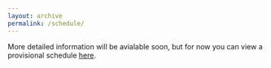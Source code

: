 ```yaml
---
layout: archive
permalink: /schedule/
---
```


More detailed information will be avialable soon, but for now you can view a
provisional schedule [here](/files/rough_schedule_Jan2019.pdf).
